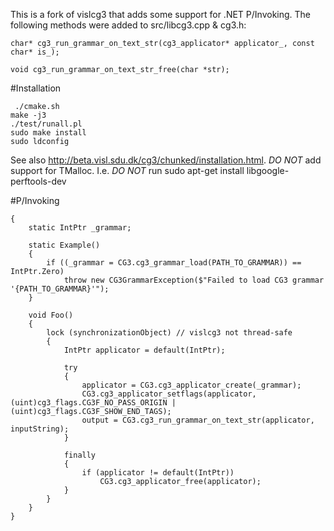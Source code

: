 This is a fork of vislcg3 that adds some support for .NET P/Invoking. The following methods were added to src/libcg3.cpp & cg3.h:

```// Runs a grammar on a UTF-8 string instead of stdin
char* cg3_run_grammar_on_text_str(cg3_applicator* applicator_, const char* is_);
```

```// Frees the unmanaged string returned by cg3_run_grammar_on_text_str
void cg3_run_grammar_on_text_str_free(char *str);
```

#Installation

```sudo apt-get install g++ libicu-dev subversion cmake libboost-dev build-essential
 ./cmake.sh
make -j3
./test/runall.pl
sudo make install
sudo ldconfig
```

See also http://beta.visl.sdu.dk/cg3/chunked/installation.html.
*DO NOT* add support for TMalloc. I.e. *DO NOT* run sudo apt-get install libgoogle-perftools-dev

#P/Invoking

```class Example
{
    static IntPtr _grammar;

    static Example()
    {
        if ((_grammar = CG3.cg3_grammar_load(PATH_TO_GRAMMAR)) == IntPtr.Zero)
            throw new CG3GrammarException($"Failed to load CG3 grammar '{PATH_TO_GRAMMAR}'");
    }

    void Foo()
    {
        lock (synchronizationObject) // vislcg3 not thread-safe
        {
            IntPtr applicator = default(IntPtr);

            try
            {
                applicator = CG3.cg3_applicator_create(_grammar);
                CG3.cg3_applicator_setflags(applicator, (uint)cg3_flags.CG3F_NO_PASS_ORIGIN | (uint)cg3_flags.CG3F_SHOW_END_TAGS);
                output = CG3.cg3_run_grammar_on_text_str(applicator, inputString);
            }

            finally
            {
                if (applicator != default(IntPtr))
                    CG3.cg3_applicator_free(applicator);
            }
        }
    }
}
```
